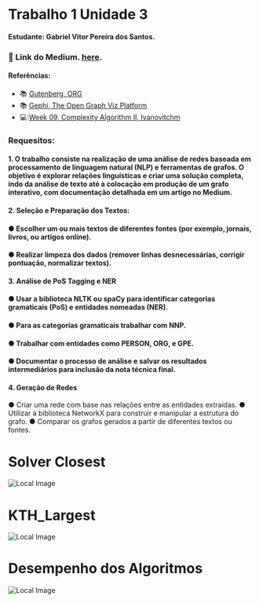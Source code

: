# Trabalho 1 Unidade 3
#### Estudante: Gabriel Vitor Pereira dos Santos.

### 🔗 Link do Medium. [here]().

#### Referências:

- :books: [Gutenberg, ORG](https://www.gutenberg.org/)
- :books: [Gephi, The Open Graph Viz Platform](https://gephi.org/)
- 💻:[Week 09, Complexity Algorithm II, Ivanovitchm](https://github.com/ivanovitchm/datastructure)

### Requesitos:
#### 1. O trabalho consiste na realização de uma análise de redes baseada em processamento de linguagem natural (NLP) e ferramentas de grafos. O objetivo é explorar relações linguísticas e criar uma solução completa, indo da análise de texto até a colocação em produção de um grafo interativo, com documentação detalhada em um artigo no Medium.
#### 2. Seleção e Preparação dos Textos:
#### ● Escolher um ou mais textos de diferentes fontes (por exemplo, jornais, livros, ou artigos online).
#### ● Realizar limpeza dos dados (remover linhas desnecessárias, corrigir pontuação, normalizar textos).
#### 3. Análise de PoS Tagging e NER
#### ● Usar a biblioteca NLTK ou spaCy para identificar categorias gramaticais (PoS) e entidades nomeadas (NER).
#### ● Para as categorias gramaticais trabalhar com NNP.
#### ● Trabalhar com entidades como PERSON, ORG, e GPE.
#### ● Documentar o processo de análise e salvar os resultados intermediários para inclusão da nota técnica final.
#### 4. Geração de Redes
● Criar uma rede com base nas relações entre as entidades
extraídas.
● Utilizar a biblioteca NetworkX para construir e manipular a
estrutura do grafo.
● Comparar os grafos gerados a partir de diferentes textos ou
fontes.
 
# Solver Closest
![Local Image](./images/.png)
# KTH_Largest
![Local Image](./images/.png)
# Desempenho dos Algoritmos
![Local Image](./images/.png)
